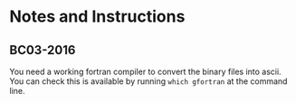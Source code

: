 # Notes and Instructions


## BC03-2016

You need a working fortran compiler to convert the binary files into ascii. You can check this is available by running `which gfortran` at the command line.
